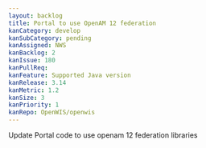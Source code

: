```yaml
---
layout: backlog
title: Portal to use OpenAM 12 federation
kanCategory: develop
kanSubCategory: pending
kanAssigned: NWS
kanBacklog: 2
kanIssue: 180
kanPullReq:
kanFeature: Supported Java version
kanRelease: 3.14
kanMetric: 1.2
kanSize: 3
kanPriority: 1
kanRepo: OpenWIS/openwis
---
```

Update Portal code to use openam 12 federation libraries
